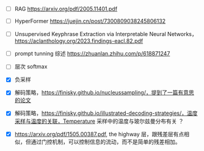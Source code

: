 
- [ ] RAG https://arxiv.org/pdf/2005.11401.pdf
- [ ] HyperFormer https://juejin.cn/post/7300809038245806132
- [ ] Unsupervised Keyphrase Extraction via Interpretable Neural Networks， https://aclanthology.org/2023.findings-eacl.82.pdf
- [ ] prompt tunning 综述 https://zhuanlan.zhihu.com/p/618871247
- [ ] 层次 softmax 
- [x] 负采样 
- [x] 解码策略，https://finisky.github.io/nucleussampling/，提到了一篇有意思的论文 
- [x] 解码策略，https://finisky.github.io/illustrated-decoding-strategies/，温度采样与温度的关联，Temperature 采样中的温度与玻尔兹曼分布有关 ？
- [x] https://arxiv.org/pdf/1505.00387.pdf, the highway 层，跟残差层有点相似，但通过门控机制，可以控制信息的流动，而不是简单的残差相加。

